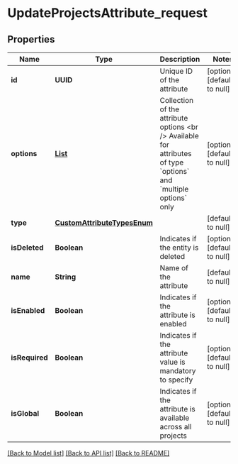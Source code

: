 # UpdateProjectsAttribute_request
## Properties

| Name | Type | Description | Notes |
|------------ | ------------- | ------------- | -------------|
| **id** | **UUID** | Unique ID of the attribute | [optional] [default to null] |
| **options** | [**List**](CustomAttributeOptionModel.md) | Collection of the attribute options  &lt;br /&gt;  Available for attributes of type &#x60;options&#x60; and &#x60;multiple options&#x60; only | [optional] [default to null] |
| **type** | [**CustomAttributeTypesEnum**](CustomAttributeTypesEnum.md) |  | [default to null] |
| **isDeleted** | **Boolean** | Indicates if the entity is deleted | [optional] [default to null] |
| **name** | **String** | Name of the attribute | [default to null] |
| **isEnabled** | **Boolean** | Indicates if the attribute is enabled | [optional] [default to null] |
| **isRequired** | **Boolean** | Indicates if the attribute value is mandatory to specify | [optional] [default to null] |
| **isGlobal** | **Boolean** | Indicates if the attribute is available across all projects | [optional] [default to null] |

[[Back to Model list]](../README.md#documentation-for-models) [[Back to API list]](../README.md#documentation-for-api-endpoints) [[Back to README]](../README.md)

